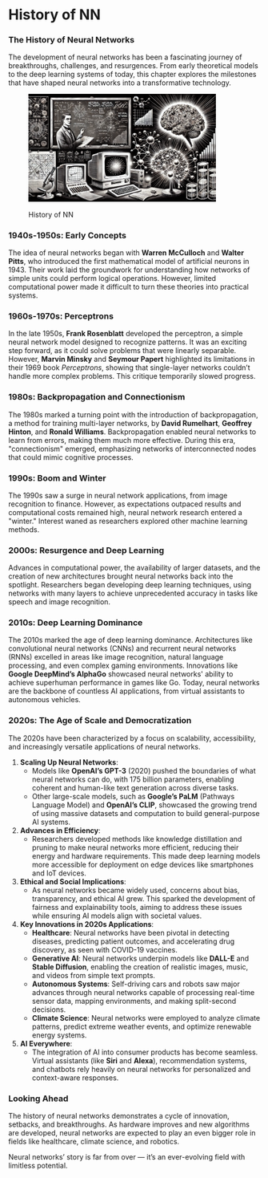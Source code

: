 # History of NN

### The History of Neural Networks

The development of neural networks has been a fascinating journey of breakthroughs, challenges, and resurgences. From early theoretical models to the deep learning systems of today, this chapter explores the milestones that have shaped neural networks into a transformative technology.

<div align="left">

<figure><img src="../../.gitbook/assets/image.png" alt="" width="375"><figcaption><p>History of NN</p></figcaption></figure>

</div>

### **1940s-1950s: Early Concepts**

The idea of neural networks began with **Warren McCulloch** and **Walter Pitts**, who introduced the first mathematical model of artificial neurons in 1943. Their work laid the groundwork for understanding how networks of simple units could perform logical operations. However, limited computational power made it difficult to turn these theories into practical systems.

### **1960s-1970s: Perceptrons**

In the late 1950s, **Frank Rosenblatt** developed the perceptron, a simple neural network model designed to recognize patterns. It was an exciting step forward, as it could solve problems that were linearly separable. However, **Marvin Minsky** and **Seymour Papert** highlighted its limitations in their 1969 book _Perceptrons_, showing that single-layer networks couldn’t handle more complex problems. This critique temporarily slowed progress.

### **1980s: Backpropagation and Connectionism**

The 1980s marked a turning point with the introduction of backpropagation, a method for training multi-layer networks, by **David Rumelhart**, **Geoffrey Hinton**, and **Ronald Williams**. Backpropagation enabled neural networks to learn from errors, making them much more effective. During this era, "connectionism" emerged, emphasizing networks of interconnected nodes that could mimic cognitive processes.

### **1990s: Boom and Winter**

The 1990s saw a surge in neural network applications, from image recognition to finance. However, as expectations outpaced results and computational costs remained high, neural network research entered a "winter." Interest waned as researchers explored other machine learning methods.

### **2000s: Resurgence and Deep Learning**

Advances in computational power, the availability of larger datasets, and the creation of new architectures brought neural networks back into the spotlight. Researchers began developing deep learning techniques, using networks with many layers to achieve unprecedented accuracy in tasks like speech and image recognition.

### **2010s: Deep Learning Dominance**

The 2010s marked the age of deep learning dominance. Architectures like convolutional neural networks (CNNs) and recurrent neural networks (RNNs) excelled in areas like image recognition, natural language processing, and even complex gaming environments. Innovations like **Google DeepMind’s AlphaGo** showcased neural networks' ability to achieve superhuman performance in games like Go. Today, neural networks are the backbone of countless AI applications, from virtual assistants to autonomous vehicles.

### **2020s: The Age of Scale and Democratization**

The 2020s have been characterized by a focus on scalability, accessibility, and increasingly versatile applications of neural networks.

1. **Scaling Up Neural Networks**:
   * Models like **OpenAI’s GPT-3** (2020) pushed the boundaries of what neural networks can do, with 175 billion parameters, enabling coherent and human-like text generation across diverse tasks.
   * Other large-scale models, such as **Google’s PaLM** (Pathways Language Model) and **OpenAI’s CLIP**, showcased the growing trend of using massive datasets and computation to build general-purpose AI systems.
2. **Advances in Efficiency**:
   * Researchers developed methods like knowledge distillation and pruning to make neural networks more efficient, reducing their energy and hardware requirements. This made deep learning models more accessible for deployment on edge devices like smartphones and IoT devices.
3. **Ethical and Social Implications**:
   * As neural networks became widely used, concerns about bias, transparency, and ethical AI grew. This sparked the development of fairness and explainability tools, aiming to address these issues while ensuring AI models align with societal values.
4. **Key Innovations in 2020s Applications**:
   * **Healthcare**: Neural networks have been pivotal in detecting diseases, predicting patient outcomes, and accelerating drug discovery, as seen with COVID-19 vaccines.
   * **Generative AI**: Neural networks underpin models like **DALL-E** and **Stable Diffusion**, enabling the creation of realistic images, music, and videos from simple text prompts.
   * **Autonomous Systems**: Self-driving cars and robots saw major advances through neural networks capable of processing real-time sensor data, mapping environments, and making split-second decisions.
   * **Climate Science**: Neural networks were employed to analyze climate patterns, predict extreme weather events, and optimize renewable energy systems.
5. **AI Everywhere**:
   * The integration of AI into consumer products has become seamless. Virtual assistants (like **Siri** and **Alexa**), recommendation systems, and chatbots rely heavily on neural networks for personalized and context-aware responses.

### **Looking Ahead**

The history of neural networks demonstrates a cycle of innovation, setbacks, and breakthroughs. As hardware improves and new algorithms are developed, neural networks are expected to play an even bigger role in fields like healthcare, climate science, and robotics.

Neural networks’ story is far from over — it’s an ever-evolving field with limitless potential.
